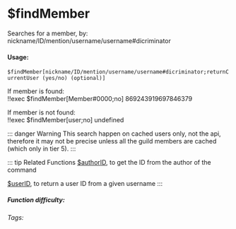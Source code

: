 # $findMember
Searches for a member, by: nickname/ID/mention/username/username#dicriminator

#### Usage: 
`$findMember[nickname/ID/mention/username/username#dicriminator;returnCurrentUser (yes/no) (optional)]`

If member is found:
<br/>
<discord-messages>
	<discord-message :bot="false" role-color="#ffcc9a" author="Member">
		!!exec $findMember[Member#0000;no]
	</discord-message>
	<discord-message :bot="true" role-color="#0099ff" author="Custom Command" avatar="https://media.discordapp.net/avatars/725721249652670555/781224f90c3b841ba5b40678e032f74a.webp">
		869243919697846379
	</discord-message>
</discord-messages>

If member is not found:
<br/>
<discord-messages>
	<discord-message :bot="false" role-color="#ffcc9a" author="Member">
		!!exec $findMember[user;no]
	</discord-message>
	<discord-message :bot="true" role-color="#0099ff" author="Custom Command" avatar="https://media.discordapp.net/avatars/725721249652670555/781224f90c3b841ba5b40678e032f74a.webp">
		undefined
	</discord-message>
</discord-messages>


::: danger Warning
This search happen on cached users only, not the api, therefore it may not be precise unless all the guild members are cached (which only in tier 5).
:::

::: tip Related Functions
[$authorID](../Member/authorID.md), to get the ID from the author of the command

[$userID](../Member/userID.md), to return a user ID from a given username
:::

##### Function difficulty: <Badge type="warning" text="Medium" vertical="middle" /> 
###### Tags: <Badge type="tip" text="member" vertical="middle" /> <Badge type="tip" text="find" vertical="middle" /> <Badge type="tip" text="find member" vertical="middle" /> <Badge type="tip" text="find user" vertical="middle" /> <Badge type="tip" text="search Member" vertical="middle" /> <Badge type="tip" text="search User" vertical="middle" /> 